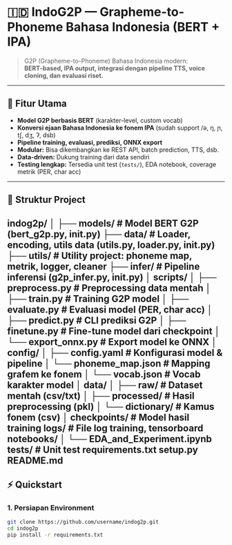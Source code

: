 # 🇮🇩 IndoG2P — Grapheme-to-Phoneme Bahasa Indonesia (BERT + IPA)

> G2P (Grapheme-to-Phoneme) Bahasa Indonesia modern:  
> **BERT-based, IPA output, integrasi dengan pipeline TTS, voice cloning, dan evaluasi riset.**

---

## 🚀 Fitur Utama
- **Model G2P berbasis BERT** (karakter-level, custom vocab)
- **Konversi ejaan Bahasa Indonesia ke fonem IPA** (sudah support /ə, ŋ, ɲ, tʃ, dʒ, ʔ, dsb)
- **Pipeline training, evaluasi, prediksi, ONNX export**
- **Modular:** Bisa dikembangkan ke REST API, batch prediction, TTS, dsb.
- **Data-driven:** Dukung training dari data sendiri
- **Testing lengkap:** Tersedia unit test (`tests/`), EDA notebook, coverage metrik (PER, char acc)

---

## 📂 Struktur Project
indog2p/
│
├── models/ # Model BERT G2P (bert_g2p.py, init.py)
├── data/ # Loader, encoding, utils data (utils.py, loader.py, init.py)
├── utils/ # Utility project: phoneme map, metrik, logger, cleaner
├── infer/ # Pipeline inferensi (g2p_infer.py, init.py)
│
scripts/
│ ├── preprocess.py # Preprocessing data mentah
│ ├── train.py # Training G2P model
│ ├── evaluate.py # Evaluasi model (PER, char acc)
│ ├── predict.py # CLI prediksi G2P
│ ├── finetune.py # Fine-tune model dari checkpoint
│ └── export_onnx.py # Export model ke ONNX
│
config/
│ ├── config.yaml # Konfigurasi model & pipeline
│ └── phoneme_map.json # Mapping grafem ke fonem
│ └── vocab.json # Vocab karakter model
│
data/
│ ├── raw/ # Dataset mentah (csv/txt)
│ ├── processed/ # Hasil preprocessing (pkl)
│ └── dictionary/ # Kamus fonem (csv)
│
checkpoints/ # Model hasil training
logs/ # File log training, tensorboard
notebooks/
│ └── EDA_and_Experiment.ipynb
tests/ # Unit test
requirements.txt
setup.py
README.md
---

## ⚡️ Quickstart

### 1. **Persiapan Environment**
```bash
git clone https://github.com/username/indog2p.git
cd indog2p
pip install -r requirements.txt
